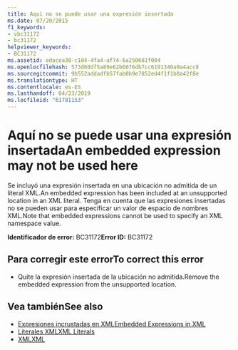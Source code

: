```yaml
---
title: Aquí no se puede usar una expresión insertada
ms.date: 07/20/2015
f1_keywords:
- vbc31172
- bc31172
helpviewer_keywords:
- BC31172
ms.assetid: edacea38-c104-4fa4-af74-6a250681f004
ms.openlocfilehash: 573d60df5a89e62b6076db7cc6191340a9a4acc8
ms.sourcegitcommit: 9b552addadfb57fab0b9e7852ed4f1f1b8a42f8e
ms.translationtype: HT
ms.contentlocale: es-ES
ms.lasthandoff: 04/23/2019
ms.locfileid: "61781153"
---
```

# <a name="an-embedded-expression-may-not-be-used-here"></a><span data-ttu-id="25480-102">Aquí no se puede usar una expresión insertada</span><span class="sxs-lookup"><span data-stu-id="25480-102">An embedded expression may not be used here</span></span>
<span data-ttu-id="25480-103">Se incluyó una expresión insertada en una ubicación no admitida de un literal XML.</span><span class="sxs-lookup"><span data-stu-id="25480-103">An embedded expression has been included at an unsupported location in an XML literal.</span></span> <span data-ttu-id="25480-104">Tenga en cuenta que las expresiones insertadas no se pueden usar para especificar un valor de espacio de nombres XML.</span><span class="sxs-lookup"><span data-stu-id="25480-104">Note that embedded expressions cannot be used to specify an XML namespace value.</span></span>  
  
 <span data-ttu-id="25480-105">**Identificador de error:** BC31172</span><span class="sxs-lookup"><span data-stu-id="25480-105">**Error ID:** BC31172</span></span>  
  
## <a name="to-correct-this-error"></a><span data-ttu-id="25480-106">Para corregir este error</span><span class="sxs-lookup"><span data-stu-id="25480-106">To correct this error</span></span>  
  
- <span data-ttu-id="25480-107">Quite la expresión insertada de la ubicación no admitida.</span><span class="sxs-lookup"><span data-stu-id="25480-107">Remove the embedded expression from the unsupported location.</span></span>  
  
## <a name="see-also"></a><span data-ttu-id="25480-108">Vea también</span><span class="sxs-lookup"><span data-stu-id="25480-108">See also</span></span>

- [<span data-ttu-id="25480-109">Expresiones incrustadas en XML</span><span class="sxs-lookup"><span data-stu-id="25480-109">Embedded Expressions in XML</span></span>](../../visual-basic/programming-guide/language-features/xml/embedded-expressions-in-xml.md)
- [<span data-ttu-id="25480-110">Literales XML</span><span class="sxs-lookup"><span data-stu-id="25480-110">XML Literals</span></span>](../../visual-basic/language-reference/xml-literals/index.md)
- [<span data-ttu-id="25480-111">XML</span><span class="sxs-lookup"><span data-stu-id="25480-111">XML</span></span>](../../visual-basic/programming-guide/language-features/xml/index.md)
